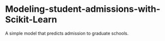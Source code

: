 # Modeling-student-admissions-with-Scikit-Learn
A simple model that predicts admission to graduate schools.
